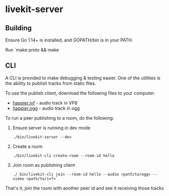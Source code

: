 # livekit-server

## Building

Ensure Go 1.14+ is installed, and GOPATH/bin is in your PATH.

Run `make proto && make

## CLI

A CLI is provided to make debugging & testing easier. One of the utilities is the ability to publish tracks from static files.

To use the publish client, download the following files to your computer:
* [happier.ivf](https://www.dropbox.com/s/4ze93d6070s0qj7/happier.ivf?dl=0) - audio track in VP8
* [happier.ogg](https://www.dropbox.com/s/istrnolnh7avftq/happier.ogg?dl=0) - audio track in ogg

To run a peer publishing to a room, do the following:

1. Ensure server is running in dev mode
    ```
    ./bin/livekit-server --dev
    ```

2. Create a room

    ```
    ./bin/livekit-cli create-room --room-id hello
    ```

3. Join room as publishing client

   ```
   ./ bin/livekit-cli join --room-id hello --audio <path/to/ogg> --video <path/to/ivf>
   ```

That's it, join the room with another peer id and see it receiving those tracks
